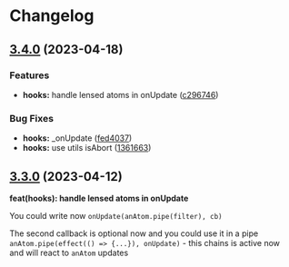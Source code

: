 # Changelog

## [3.4.0](https://github.com/artalar/reatom/compare/hooks-v3.3.1...hooks-v3.4.0) (2023-04-18)


### Features

* **hooks:** handle lensed atoms in onUpdate ([c296746](https://github.com/artalar/reatom/commit/c2967468b574446100f6729f089ecf4e5d1490de))


### Bug Fixes

* **hooks:** _onUpdate ([fed4037](https://github.com/artalar/reatom/commit/fed40372ef6ee530a4d9df5d0924b0aaaa7d235f))
* **hooks:** use utils isAbort ([1361663](https://github.com/artalar/reatom/commit/1361663aae8bff32f8b1fe96948222def408936a))

## [3.3.0](https://github.com/artalar/reatom/commit/c2967468b574446100f6729f089ecf4e5d1490de) (2023-04-12)

**feat(hooks): handle lensed atoms in onUpdate**

You could write now `onUpdate(anAtom.pipe(filter), cb)`

The second callback is optional now and you could use it in a pipe `anAtom.pipe(effect(() => {...}), onUpdate)` - this chains is active now and will react to `anAtom` updates
